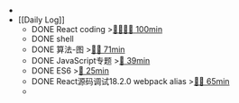 -
- [[Daily Log]]
	- DONE React coding >[🍅🍅🍅🍅 100min](#agenda-pomo://?t=f-1686829618868-1500%2Cf-1686840111529-1500%2Cf-1686844504048-1500%2Cf-1686847023650-1500)
	- DONE shell
	- DONE 算法-图 >[🍅🍅 71min](#agenda-pomo://?t=f-1686805297747-1500%2Cf-1686807182519-1500%2Cp-1686811438089-1250)
	- DONE JavaScript专题 >[🍅 39min](#agenda-pomo://?t=f-1686813865537-1500%2Cp-1686816276627-803)
	- DONE ES6 >[🍅 25min](#agenda-pomo://?t=f-1686818275685-1500)
	- DONE React源码调试18.2.0 webpack alias >[🍅🍅 65min](#agenda-pomo://?t=f-1686820256988-2400%2Cf-1686824891690-1500)
	-